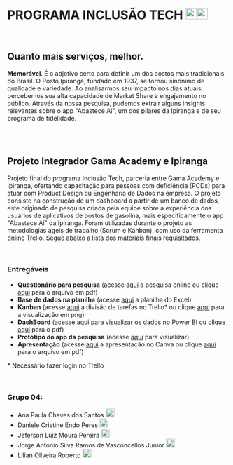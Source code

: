 <h1>PROGRAMA INCLUSÃO TECH <img src="https://i.ibb.co/RQsWMTd/mini-logo2.png" height="25"><img src="https://i.ibb.co/dKWVkcq/gama-logo-mini.png" height="25"></h1>

<br>

<h2>Quanto mais serviços, melhor.</h2>
<p><b>Memorável</b>. É o adjetivo certo para definir um dos postos mais tradicionais do Brasil. O Posto Ipiranga, fundado em 1937, se tornou sinônimo de qualidade e variedade. Ao analisarmos seu impacto nos dias atuais, percebemos sua alta capacidade de Market Share e engajamento no público. Através da nossa pesquisa, pudemos extrair alguns insights relevantes sobre o app "Abastece Aí", um dos pilares da Ipiranga e de seu programa de fidelidade.</p>

<br>
<br>

<h2>Projeto Integrador Gama Academy e Ipiranga</h2>
<p>Projeto final do programa Inclusão Tech, parceria entre Gama Academy e Ipiranga, ofertando capacitação para pessoas com deficiência (PCDs) para atuar com Product Design ou Engenharia de Dados na empresa. O projeto consiste na construção de um dashboard a partir de um banco de dados, este originado de pesquisa criada pela equipe sobre a experiência dos usuários de aplicativos de postos de gasolina, mais especificamente o app "Abastece Aí" da Ipiranga. Foram utilizadas durante o projeto as metodologias ágeis de trabalho (Scrum e Kanban), com uso da ferramenta online Trello. Segue abaixo a lista dos materiais finais requisitados.</p>

<br>

<h3>Entregáveis</h3>
<ul>
  <li><b>Questionário para pesquisa</b> (acesse <a href="https://s.surveyplanet.com/mkwemztc" target="_blank">aqui</a> a pesquisa online ou clique <a href="https://github.com/ProjetoAppIpiranga/Principal/blob/main/questionario.pdf" target="_blank">aqui</a> para o arquivo em pdf)</li>
  <li><b>Base de dados na planilha</b> (acesse <a href="https://github.com/ProjetoAppIpiranga/Principal/blob/main/base_de_dados.xlsx" target="_blank">aqui</a> a planilha do Excel)</li>
  <li><b>Kanban</b> (acesse <a href="https://trello.com/b/mAuG70yX/projeto-ipiranga-entrega" target="_blank">aqui</a> a divisão de tarefas no Trello* ou clique <a href="https://github.com/ProjetoAppIpiranga/Principal/blob/main/kanban_estendido.png">aqui</a> para a visualização em png)</li>
  <li><b>DashBoard</b> (acesse <a href="https://github.com/ProjetoAppIpiranga/Principal/blob/main/dashboard.pbix" target="_blank">aqui</a> para visualizar os dados no Power BI ou clique <a href="https://github.com/ProjetoAppIpiranga/Principal/blob/main/dashboard.pdf" target="_blank">aqui</a> para o pdf)</li>
  <li><b>Protótipo do app da pesquisa</b> (acesse <a href="https://pr.to/5HLPC9/" target="_blank">aqui</a> para visualizar)</li>
  <li><b>Apresentação</b> (acesse <a href="https://www.canva.com/design/DAFj9odlCMw/3fSSub5zn8nLcZx10U2rZg/view?utm_content=DAFj9odlCMw&utm_campaign=share_your_design&utm_medium=link&utm_source=shareyourdesignpanel" target="_blank">aqui</a> a apresentação no Canva ou clique <a href="https://github.com/ProjetoAppIpiranga/Principal/blob/main/apresentacao.pdf" target="_blank">aqui</a> para o arquivo em pdf)</li>
</ul>
<p>* Necessário fazer login no Trello</p> 

<br>

<h3>Grupo 04:</h3>
<ul> 
  <li>Ana Paula Chaves dos Santos 
    <a href="https://www.linkedin.com/in/ana-paula-chaves-00a29561">
      <img src="https://github.com/gauravghongde/social-icons/blob/master/PNG/Color/LinkedIN.png?raw=true" width="20">
    </a>
  </li>
  <li>Daniele Cristine Endo Peres 
    <a href="https://www.linkedin.com/in/daniele-e-peres/">
      <img src="https://github.com/gauravghongde/social-icons/blob/master/PNG/Color/LinkedIN.png?raw=true" width="20">
    </a>
  </li>
  <li>Jeferson Luiz Moura Pereira 
    <a href="https://www.linkedin.com/in/jeferson-luiz-moura-pereira-05407735/">
      <img src="https://github.com/gauravghongde/social-icons/blob/master/PNG/Color/LinkedIN.png?raw=true" width="20">
    </a>
  </li>
  <li>Jorge Antonio Silva Ramos de Vasconcellos Junior 
    <a href="https://www.linkedin.com/in/jorge-vasconcellos">
      <img src="https://github.com/gauravghongde/social-icons/blob/master/PNG/Color/LinkedIN.png?raw=true" width="20">
    </a>
  </li>
  <li>Lilian Oliveira Roberto 
    <a href="https://www.linkedin.com/in/lilianor/">
      <img src="https://github.com/gauravghongde/social-icons/blob/master/PNG/Color/LinkedIN.png?raw=true" width="20">
    </a>
  </li>
</ul>

<br>
<br>

